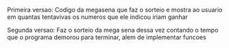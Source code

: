 Primeira versao:
    Codigo da megasena que faz o sorteio e mostra ao usuario em quantas tentavivas os numeros que ele indicou iriam ganhar

Segunda versao:
    Faz o sorteio da mega sena dessa vez contando o tempo que o programa demorou para terminar, alem de implementar funcoes